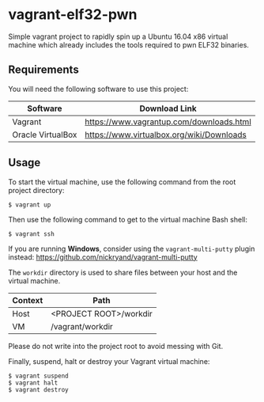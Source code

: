 # vagrant-elf32-pwn
Simple vagrant project to rapidly spin up a Ubuntu 16.04 x86 virtual machine which already includes the tools required to pwn ELF32 binaries.

## Requirements
You will need the following software to use this project:

| Software 			| Download Link 							|
| ----------------- | ----------------------------------------- |
| Vagrant 			| https://www.vagrantup.com/downloads.html 	|
| Oracle VirtualBox | https://www.virtualbox.org/wiki/Downloads |

## Usage
To start the virtual machine, use the following command from the root project directory:

    $ vagrant up

Then use the following command to get to the virtual machine Bash shell:

    $ vagrant ssh

If you are running **Windows**, consider using the `vagrant-multi-putty` plugin instead:
https://github.com/nickryand/vagrant-multi-putty

The `workdir` directory is used to share files between your host and the virtual machine.

| Context 	| Path 						|
| --------- | ------------------------- |
| Host 		| \<PROJECT ROOT\>/workdir 	|
| VM 		| /vagrant/workdir 			|

Please do not write into the project root to avoid messing with Git. 

Finally, suspend, halt or destroy your Vagrant virtual machine:

    $ vagrant suspend
    $ vagrant halt
    $ vagrant destroy
